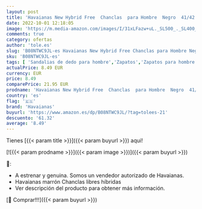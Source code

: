 ```yaml
---
layout: post
title: 'Havaianas New Hybrid Free  Chanclas  para Hombre  Negro  41/42 EU'
date: 2022-10-01 12:18:05
image: 'https://m.media-amazon.com/images/I/31xLFazw+uL._SL500_._SL400_.jpg'
comments: true
category: ofertas
author: 'tole.es'
slug: 'B08NTWC9JL-es Havaianas New Hybrid Free Chanclas para Hombre Negro 41/42 EU'
sku: 'B08NTWC9JL-es'
tags: [ 'Sandalias de dedo para hombre','Zapatos','Zapatos para hombre','Zapatos y complementos','chanclas','havaianas','🇪🇸', ]
actualPrice: 8.49 EUR
currency: EUR
price: 8.49
comparePrice: 21.95 EUR
prodname: 'Havaianas New Hybrid Free  Chanclas  para Hombre  Negro  41/42 EU'
country: 'es'
flag: '🇪🇸'
brand: 'Havaianas'
buyurl: 'https://www.amazon.es/dp/B08NTWC9JL/?tag=tolees-21'
descuento: '61.32'
average: '8.49'
---
```


Tienes [{{< param title >}}]({{< param buyurl >}}) aqui!

[![{{< param prodname >}}]({{< param image >}})]({{< param buyurl >}})

🔎:

- A estrenar y genuina. Somos un vendedor autorizado de Havaianas.
- Havaianas marrón Chanclas libres híbridas
- Ver descripción del producto para obtener más información.

[🛒 Comprar!!!]({{< param buyurl >}})
